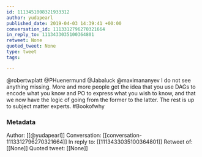 ```yaml
---
id: 1113451008321933312
author: yudapearl
published_date: 2019-04-03 14:39:41 +00:00
conversation_id: 1113312796270321664
in_reply_to: 1113433035100364801
retweet: None
quoted_tweet: None
type: tweet
tags:

---
```


@robertwplatt @PHuenermund @Jabaluck @maximananyev I do not see anything missing. More and more people get the idea that you use DAGs to encode what you know and PO to express what you wish to know, and that we now have the logic of going from the former to the latter. The rest is up to subject matter experts. #Bookofwhy

### Metadata

Author: [[@yudapearl]]
Conversation: [[conversation-1113312796270321664]]
In reply to: [[1113433035100364801]]
Retweet of: [[None]]
Quoted tweet: [[None]]

